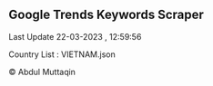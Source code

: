 

## Google Trends Keywords Scraper 
 
Last Update 22-03-2023 , 12:59:56

Country List :
VIETNAM.json



© Abdul Muttaqin 

